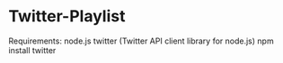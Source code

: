 # Twitter-Playlist

Requirements:
node.js
twitter (Twitter API client library for node.js)
    npm install twitter
